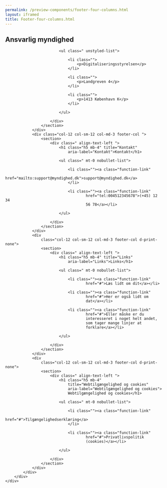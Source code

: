 ```yaml
--- 
permalink: /preview-components/footer-four-columns.html
layout: iframed 
title: Footer-four-columns.html
---
```

<footer>
    <div class="footer">
        <div class="container">
            <div class="row">
                <div class="col-12 col-sm-12 col-md-3 footer-col ">
                    <section>
                        <div class=" align-text-left ">
                            <h1 class="h5 mb-4" title="Ansvarlig myndighed"
                                aria-label="Ansvarlig myndighed">Ansvarlig
                                myndighed</h1>

                            <ul class=" unstyled-list">

                                <li class="">
                                    <p>Digitaliseringsstyrelsen</p>
                                </li>

                                <li class="">
                                    <p>Landgreven 4</p>
                                </li>

                                <li class="">
                                    <p>1413 København K</p>
                                </li>

                            </ul>

                        </div>
                    </section>
                </div>
                <div class="col-12 col-sm-12 col-md-3 footer-col ">
                    <section>
                        <div class=" align-text-left ">
                            <h1 class="h5 mb-4" title="Kontakt"
                                aria-label="Kontakt">Kontakt</h1>

                            <ul class=" mt-0 nobullet-list">

                                <li class=""><a class="function-link"
                                        href="mailto:support@myndighed.dk">support@myndighed.dk</a>
                                </li>

                                <li class=""><a class="function-link"
                                        href="tel:004512345678">(+45) 12 34
                                        56 78</a></li>

                            </ul>

                        </div>
                    </section>
                </div>
                <div
                    class="col-12 col-sm-12 col-md-3 footer-col d-print-none">
                    <section>
                        <div class=" align-text-left ">
                            <h1 class="h5 mb-4" title="Links"
                                aria-label="Links">Links</h1>

                            <ul class=" mt-0 nobullet-list">

                                <li class=""><a class="function-link"
                                        href="#">Læs lidt om dit</a></li>

                                <li class=""><a class="function-link"
                                        href="#">Her er også lidt om
                                        dat</a></li>

                                <li class=""><a class="function-link"
                                        href="#">Eller måske er du
                                        interesseret i noget helt andet,
                                        som tager mange linjer at
                                        forklare</a></li>

                            </ul>

                        </div>
                    </section>
                </div>
                <div
                    class="col-12 col-sm-12 col-md-3 footer-col d-print-none">
                    <section>
                        <div class=" align-text-left ">
                            <h1 class="h5 mb-4"
                                title="Webtilgængelighed og cookies"
                                aria-label="Webtilgængelighed og cookies">
                                Webtilgængelighed og cookies</h1>

                            <ul class=" mt-0 nobullet-list">

                                <li class=""><a class="function-link"
                                        href="#">Tilgængelighedserklæring</a>
                                </li>

                                <li class=""><a class="function-link"
                                        href="#">Privatlivspolitik
                                        (cookies)</a></li>

                            </ul>

                        </div>
                    </section>
                </div>
            </div>
        </div>
    </div>
</footer>